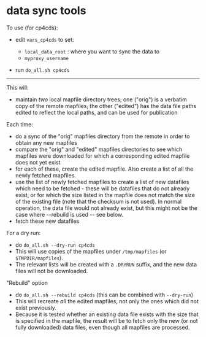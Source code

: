 # data sync tools

To use (for cp4cds):

 * edit `vars_cp4cds` to set:
    * `local_data_root` : where you want to sync the data to
    * `myproxy_username`

 * run `do_all.sh cp4cds`

----
This will:

* maintain _two_ local mapfile directory trees; one ("orig") is a verbatim copy of the remote mapfiles, the other ("edited") has the data file paths edited to reflect the local paths, and can be used for publication

Each time:
* do a sync of the "orig" mapfiles directory from the remote in order to obtain any new mapfiles
* compare the "orig" and "edited" mapfiles directories to see which mapfiles were downloaded for which a corresponding edited mapfile does not yet exist
* for each of these, create the edited mapfile. Also create a list of all the newly fetched mapfiles.
* use the list of newly fetched mapfiles to create a list of new datafiles which need to be fetched - these will be datafiles that do not already exist, or for which the size listed in the mapfile does not match the size of the existing file (note that the checksum is not used). In normal operation, the data file would not already exist, but this might not be the case where --rebuild is used -- see below.
* fetch these new datafiles


For a dry run:

  * do `do_all.sh --dry-run cp4cds`
  * This will use copies of the mapfiles under `/tmp/mapfiles` (or `$TMPDIR/mapfiles`).
  * The relevant lists will be created with a `.DRYRUN` suffix, and the new data files will not be downloaded.



"Rebuild" option
  * do `do_all.sh --rebuild cp4cds`  (this can be combined with `--dry-run`)
  * This will recreate _all_ the edited mapfiles, not only the ones which did not exist previously.
  * Because it is tested whether an existing data file exists with the size that is specified in the mapfile, the result will be to fetch only the new (or not fully downloaded) data files, even though all mapfiles are processed.


